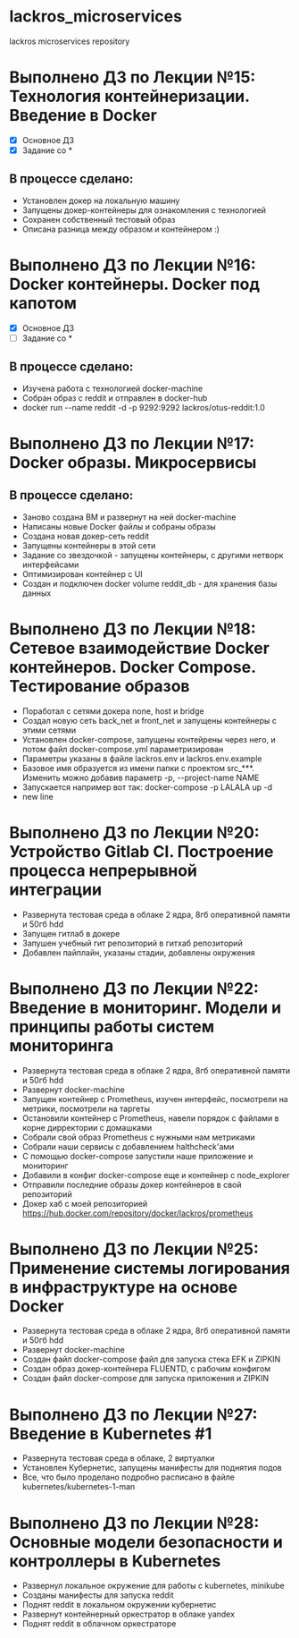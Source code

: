 # lackros_microservices
lackros microservices repository

# Выполнено ДЗ по Лекции №15: Технология контейнеризации. Введение в Docker

 - [X] Основное ДЗ
 - [X] Задание со *

## В процессе сделано:
 - Установлен докер на локальную машину
 - Запущены докер-контейнеры для ознакомления с технологией
 - Сохранен собственный тестовый образ
 - Описана разница между образом и контейнером :)


# Выполнено ДЗ по Лекции №16: Docker контейнеры. Docker под капотом

 - [X] Основное ДЗ
 - [ ] Задание со *

## В процессе сделано:
 - Изучена работа с технологией docker-machine
 - Собран образ с reddit и отправлен в docker-hub
 - docker run --name reddit -d -p 9292:9292 lackros/otus-reddit:1.0

# Выполнено ДЗ по Лекции №17: Docker образы. Микросервисы

## В процессе сделано:
 - Заново создана ВМ и развернут на ней docker-machine
 - Написаны новые Docker файлы и собраны образы
 - Создана новая докер-сеть reddit
 - Запущены контейнеры в этой сети
 - Задание со звездочкой - запущены контейнеры, с другими нетворк интерфейсами
 - Оптимизирован контейнер с UI
 - Создан и подключен docker volume reddit_db - для хранения базы данных

# Выполнено ДЗ по Лекции №18: Сетевое взаимодействие Docker контейнеров. Docker Compose. Тестирование образов
 - Поработал с сетями докера none, host и bridge
 - Создал новую сеть back_net и front_net и запущены контейнеры с этими сетями
 - Установлен docker-compose, запущены контейрены через него, и потом файл docker-compose.yml параметризирован
 - Параметры указаны в файле lackros.env и lackros.env.example
 - Базовое имя образуется из имени папки с проектом src_***. Изменить можно добавив параметр -p, --project-name NAME
 - Запускается например вот так: docker-compose -p LALALA up -d
 - new line

# Выполнено ДЗ по Лекции №20: Устройство Gitlab CI. Построение процесса непрерывной интеграции
 - Развернута тестовая среда в облаке 2 ядра, 8гб оперативной памяти и 50гб hdd
 - Запущен гитлаб в докере
 - Запушен учебный гит репозиторий в гитхаб репозиторий
 - Добавлен пайплайн, указаны стадии, добавлены окружения

# Выполнено ДЗ по Лекции №22: Введение в мониторинг. Модели и принципы работы систем мониторинга
 - Развернута тестовая среда в облаке 2 ядра, 8гб оперативной памяти и 50гб hdd
 - Развернут docker-machine
 - Запущен контейнер с Prometheus, изучен интерфейс, посмотрели на метрики, посмотрели на таргеты
 - Остановили контейнер с Prometheus, навели порядок с файлами в корне дирректории с домашками
 - Собрали свой образ Prometheus с нужными нам метриками
 - Собрали наши сервисы с добавлением halthcheck'ами
 - С помощью docker-compose  запустили наше приложение и мониторинг
 - Добавили в конфиг docker-compose еще и контейнер с node_explorer
 - Отправили последние образы докер контейнеров в свой репозиторий
 - Докер хаб с моей репозиторией https://hub.docker.com/repository/docker/lackros/prometheus

# Выполнено ДЗ по Лекции №25: Применение системы логирования в инфраструктуре на основе Docker
 - Развернута тестовая среда в облаке 2 ядра, 8гб оперативной памяти и 50гб hdd
 - Развернут docker-machine
 - Создан файл docker-compose файл для запуска стека EFK и ZIPKIN
 - Создан образ докер-контейнера FLUENTD, с рабочим конфигом
 - Создан файл docker-compose для запуска приложения и ZIPKIN

# Выполнено ДЗ по Лекции №27: Введение в Kubernetes #1
 - Развернута тестовая среда в облаке, 2 виртуалки
 - Установлен Кубернетис, запущены манифесты для поднятия подов
 - Все, что было проделано подробно расписано в файле kubernetes/kubernetes-1-man

# Выполнено ДЗ по Лекции №28: Основные модели безопасности и контроллеры в Kubernetes
 - Развернул локальное окружение для работы с kubernetes, minikube
 - Созданы манифесты для запуска reddit
 - Поднят reddit в локальном окружении кубернетис
 - Развернут контейнерный оркестратор в облаке yandex
 - Поднят reddit в облачном оркестраторе
